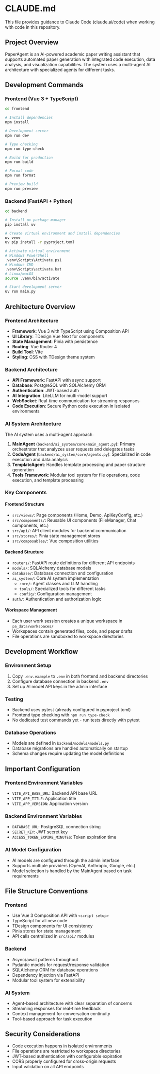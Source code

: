 # CLAUDE.md

This file provides guidance to Claude Code (claude.ai/code) when working with code in this repository.

## Project Overview

PaperAgent is an AI-powered academic paper writing assistant that supports automated paper generation with integrated code execution, data analysis, and visualization capabilities. The system uses a multi-agent AI architecture with specialized agents for different tasks.

## Development Commands

### Frontend (Vue 3 + TypeScript)
```bash
cd frontend

# Install dependencies
npm install

# Development server
npm run dev

# Type checking
npm run type-check

# Build for production
npm run build

# Format code
npm run format

# Preview build
npm run preview
```

### Backend (FastAPI + Python)
```bash
cd backend

# Install uv package manager
pip install uv

# Create virtual environment and install dependencies
uv venv
uv pip install -r pyproject.toml

# Activate virtual environment
# Windows PowerShell
.venv\Scripts\Activate.ps1
# Windows CMD
.venv\Scripts\activate.bat
# Linux/macOS
source .venv/bin/activate

# Start development server
uv run main.py
```

## Architecture Overview

### Frontend Architecture
- **Framework**: Vue 3 with TypeScript using Composition API
- **UI Library**: TDesign Vue Next for components
- **State Management**: Pinia with persistence
- **Routing**: Vue Router 4
- **Build Tool**: Vite
- **Styling**: CSS with TDesign theme system

### Backend Architecture
- **API Framework**: FastAPI with async support
- **Database**: PostgreSQL with SQLAlchemy ORM
- **Authentication**: JWT-based auth
- **AI Integration**: LiteLLM for multi-model support
- **WebSocket**: Real-time communication for streaming responses
- **Code Execution**: Secure Python code execution in isolated environments

### AI System Architecture
The AI system uses a multi-agent approach:

1. **MainAgent** (`backend/ai_system/core/main_agent.py`): Primary orchestrator that analyzes user requests and delegates tasks
2. **CodeAgent** (`backend/ai_system/core/agents.py`): Specialized in code execution and data analysis
3. **TemplateAgent**: Handles template processing and paper structure generation
4. **Tools Framework**: Modular tool system for file operations, code execution, and template processing

### Key Components

#### Frontend Structure
- `src/views/`: Page components (Home, Demo, ApiKeyConfig, etc.)
- `src/components/`: Reusable UI components (FileManager, Chat components, etc.)
- `src/api/`: API client modules for backend communication
- `src/stores/`: Pinia state management stores
- `src/composables/`: Vue composition utilities

#### Backend Structure
- `routers/`: FastAPI route definitions for different API endpoints
- `models/`: SQLAlchemy database models
- `database/`: Database connection and configuration
- `ai_system/`: Core AI system implementation
  - `core/`: Agent classes and LLM handling
  - `tools/`: Specialized tools for different tasks
  - `config/`: Configuration management
- `auth/`: Authentication and authorization logic

#### Workspace Management
- Each user work session creates a unique workspace in `pa_data/workspaces/`
- Workspaces contain generated files, code, and paper drafts
- File operations are sandboxed to workspace directories

## Development Workflow

### Environment Setup
1. Copy `.env.example` to `.env` in both frontend and backend directories
2. Configure database connection in backend `.env`
3. Set up AI model API keys in the admin interface

### Testing
- Backend uses pytest (already configured in pyproject.toml)
- Frontend type checking with `npm run type-check`
- No dedicated test commands yet - run tests directly with pytest

### Database Operations
- Models are defined in `backend/models/models.py`
- Database migrations are handled automatically on startup
- Schema changes require updating the model definitions

## Important Configuration

### Frontend Environment Variables
- `VITE_API_BASE_URL`: Backend API base URL
- `VITE_APP_TITLE`: Application title
- `VITE_APP_VERSION`: Application version

### Backend Environment Variables
- `DATABASE_URL`: PostgreSQL connection string
- `SECRET_KEY`: JWT secret key
- `ACCESS_TOKEN_EXPIRE_MINUTES`: Token expiration time

### AI Model Configuration
- AI models are configured through the admin interface
- Supports multiple providers (OpenAI, Anthropic, Google, etc.)
- Model selection is handled by the MainAgent based on task requirements

## File Structure Conventions

### Frontend
- Use Vue 3 Composition API with `<script setup>`
- TypeScript for all new code
- TDesign components for UI consistency
- Pinia stores for state management
- API calls centralized in `src/api/` modules

### Backend
- Async/await patterns throughout
- Pydantic models for request/response validation
- SQLAlchemy ORM for database operations
- Dependency injection via FastAPI
- Modular tool system for extensibility

### AI System
- Agent-based architecture with clear separation of concerns
- Streaming responses for real-time feedback
- Context management for conversation continuity
- Tool-based approach for task execution

## Security Considerations

- Code execution happens in isolated environments
- File operations are restricted to workspace directories
- JWT-based authentication with configurable expiration
- CORS properly configured for cross-origin requests
- Input validation on all API endpoints